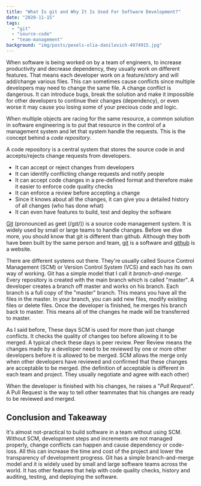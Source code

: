 ```yaml
---
title: "What Is git and Why It Is Used For Software Development?"
date: "2020-11-15"
tags: 
  - "git"
  - "source-code"
  - "team-management"
background: "img/posts/pexels-olia-danilevich-4974915.jpg"
---
```


When software is being worked on by a team of engineers, to increase productivity and decrease dependency, they usually work on different features. That means each developer work on a feature/story and will add/change various files. This can sometimes cause conflicts since multiple developers may need to change the same file. A change conflict is dangerous. It can introduce bugs, break the solution and make it impossible for other developers to continue their changes (dependency), or even worse it may cause you losing some of your precious code and logic.

When multiple objects are racing for the same resource, a common solution in software engineering is to put that resource in the control of a management system and let that system handle the requests. This is the concept behind a _code repository_.

A code repository is a central system that stores the source code in and accepts/rejects change requests from developers.

- It can accept or reject changes from developers
- It can identify conflicting change requests and notify people
- It can accept code changes in a pre-defined format and therefore make it easier to enforce code quality checks
- It can enforce a review before accepting a change
- Since it knows about all the changes, it can give you a detailed history of all changes (who has done what)
- It can even have features to build, test and deploy the software

[Git](https://git-scm.com/) (pronounced as geet (/ɡɪt/)) is a source code management system. It is widely used by small or large teams to handle changes. Before we dive more, you should know that git is different than github. Although they both have been built by the same person and team, [git](https://git-scm.com/) is a software and [github](https://github.com/) is a website.

There are different systems out there. They're usually called Source Control Management (SCM) or Version Control System (VCS) and each has its own way of working. Git has a simple model that I call it _branch-and-merge_. Every repository is created with the main branch which is called "master". A developer creates a branch off master and works on his branch. Each branch is a full copy of the "master" branch. This means you have all the files in the master. In your branch, you can add new files, modify existing files or delete files. Once the developer is finished, he merges his branch back to master. This means all of the changes he made will be transferred to master.

As I said before, These days SCM is used for more than just change conflicts. It checks the quality of changes too before allowing it to be merged. A typical check these days is peer review. Peer Review means the changes made by a developer need to be reviewed by one or more other developers before it is allowed to be merged. SCM allows the merge only when other developers have reviewed and confirmed that these changes are acceptable to be merged. (the definition of acceptable is different in each team and project. They usually negotiate and agree with each other)

When the developer is finished with his changes, he raises a "_Pull Request_". A Pull Request is the way to tell other teammates that his changes are ready to be reviewed and merged.

## Conclusion and Takeaway

It's almost not-practical to build software in a team without using SCM. Without SCM, development steps and increments are not managed properly, change conflicts can happen and cause dependency or code-loss. All this can increase the time and cost of the project and lower the transparency of development progress. Git has a simple branch-and-merge model and it is widely used by small and large software teams across the world. It has other features that help with code quality checks, history and auditing, testing, and deploying the software.
